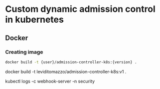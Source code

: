 
# Custom dynamic admission control in kubernetes

## Docker

### Creating image

```bash
docker build -t {user}/admission-controller-k8s:{version} .
```
docker build -t leviditomazzo/admission-controller-k8s:v1 .

kubectl logs  -c webhook-server -n security 